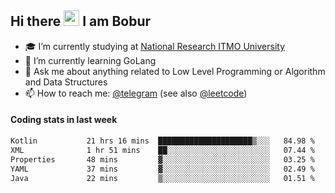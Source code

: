 ## Hi there <img src="https://media.giphy.com/media/hvRJCLFzcasrR4ia7z/giphy.gif" width="25px" height="25px"> I am Bobur

- :mortar_board: I’m currently studying at [National Research ITMO University](https://itmo.ru/)
- :seedling: I’m currently learning GoLang
- :speech_balloon: Ask me about anything related to Low Level Programming or Algorithm and Data Structures
- :mailbox: How to reach me: [@telegram](https://t.me/octoant) (see also [@leetcode](https://leetcode.com/octoant/))    

#### Coding stats in last week

<!--START_SECTION:waka-->

```txt
Kotlin           21 hrs 16 mins  █████████████████████▒░░░   84.98 %
XML              1 hr 51 mins    ██░░░░░░░░░░░░░░░░░░░░░░░   07.44 %
Properties       48 mins         ▓░░░░░░░░░░░░░░░░░░░░░░░░   03.25 %
YAML             37 mins         ▓░░░░░░░░░░░░░░░░░░░░░░░░   02.49 %
Java             22 mins         ▒░░░░░░░░░░░░░░░░░░░░░░░░   01.51 %
```

<!--END_SECTION:waka-->

